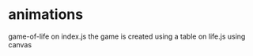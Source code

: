 # animations

game-of-life
  on index.js the game is created using a table
  on life.js using canvas
